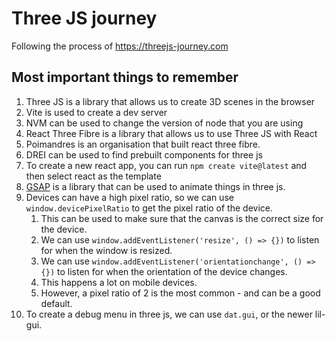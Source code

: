 # Three JS journey

Following the process of https://threejs-journey.com

## Most important things to remember

1. Three JS is a library that allows us to create 3D scenes in the browser
2. Vite is used to create a dev server
3. NVM can be used to change the version of node that you are using
4. React Three Fibre is a library that allows us to use Three JS with React
5. Poimandres is an organisation that built react three fibre.
6. DREI can be used to find prebuilt components for three js
7. To create a new react app, you can run `npm create vite@latest` and then select react as the template
8. [GSAP](https://gsap.com/) is a library that can be used to animate things in three js.
9. Devices can have a high pixel ratio, so we can use `window.devicePixelRatio` to get the pixel ratio of the device.
   1. This can be used to make sure that the canvas is the correct size for the device.
   2. We can use `window.addEventListener('resize', () => {})` to listen for when the window is resized.
   3. We can use `window.addEventListener('orientationchange', () => {})` to listen for when the orientation of the device changes.
   4. This happens a lot on mobile devices.
   5. However, a pixel ratio of 2 is the most common - and can be a good default.
10. To create a debug menu in three js, we can use `dat.gui`, or the newer lil-gui.
